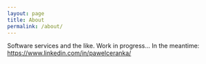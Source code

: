 ```yaml
---
layout: page
title: About
permalink: /about/
---
```


Software services and the like.
Work in progress...
In the meantime:
                <a href="https://www.linkedin.com/in/pawelceranka/">
                https://www.linkedin.com/in/pawelceranka/
                </a>
